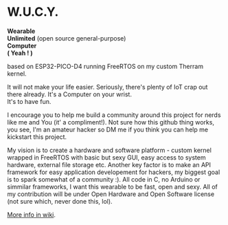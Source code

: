 # W.U.C.Y.
**Wearable**  
**Unlimited** (open source general-purpose)  
**Computer**  
**( Yeah ! )**  

based on ESP32-PICO-D4 running FreeRTOS on my custom Therram kernel. 

It will not make your life easier. Seriously, there's plenty of IoT crap out there already.
It's a Computer on your wrist.  
It's to have fun.  

I encourage you to help me build a community around this project for nerds like me and You (it' a compliment!). Not sure how this github thing works, you see, I'm an amateur hacker so DM me if you think you can help me kickstart this project.

My vision is to create a hardware and software platform - custom kernel wrapped in FreeRTOS with basic but sexy GUI, easy access to system hardware, external file storage etc. Another key factor is to make an API framework for easy application developement for hackers, my biggest goal is to spark somewhat of a community :). All code in C, no Arduino or simmilar frameworks, I want this wearable to be fast, open and sexy. All of my contribution will be under Open Hardware and Open Software license (not sure which, never done this, lol).

[More info in wiki](https://github.com/therram/thera/wiki).
  
